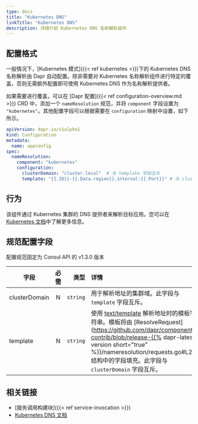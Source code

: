 ```yaml
---
type: docs
title: "Kubernetes DNS"
linkTitle: "Kubernetes DNS"
description: 详细介绍 Kubernetes DNS 名称解析组件
---
```


## 配置格式

一般情况下，[Kubernetes 模式]({{< ref kubernetes >}})下的 Kubernetes DNS 名称解析由 Dapr 自动配置。除非需要对 Kubernetes 名称解析组件进行特定的覆盖，否则无需额外配置即可使用 Kubernetes DNS 作为名称解析提供者。

如果需要进行覆盖，可以在 [Dapr 配置]({{< ref configuration-overview.md >}}) CRD 中，添加一个 `nameResolution` 规范，并将 `component` 字段设置为 `"kubernetes"`。其他配置字段可以根据需要在 `configuration` 映射中设置，如下所示。

```yaml
apiVersion: dapr.io/v1alpha1
kind: Configuration
metadata:
  name: appconfig
spec:
  nameResolution:
    component: "kubernetes"
    configuration:
      clusterDomain: "cluster.local"  # 与 template 字段互斥
      template: "{{.ID}}-{{.Data.region}}.internal:{{.Port}}" # 与 clusterDomain 字段互斥
```

## 行为

该组件通过 Kubernetes 集群的 DNS 提供者来解析目标应用。您可以在 [Kubernetes 文档](https://kubernetes.io/docs/concepts/services-networking/dns-pod-service/)中了解更多信息。

## 规范配置字段

配置规范固定为 Consul API 的 v1.3.0 版本

| 字段        | 必需 | 类型 | 详情  | 示例 |
|--------------|:--------:|-----:|:---------|----------|
| clusterDomain       | N        | `string` | 用于解析地址的集群域。此字段与 `template` 字段互斥。| `cluster.local`
| template | N        | `string` | 使用 [text/template](https://pkg.go.dev/text/template#Template) 解析地址时的模板字符串。模板将由 [ResolveRequest](https://github.com/dapr/components-contrib/blob/release-{{% dapr-latest-version short="true" %}}/nameresolution/requests.go#L20) 结构中的字段填充。此字段与 `clusterDomain` 字段互斥。 | `{{.ID}}-{{.Data.region}}.{{.Namespace}}.internal:{{.Port}}`

## 相关链接

- [服务调用构建块]({{< ref service-invocation >}})
- [Kubernetes DNS 文档](https://kubernetes.io/docs/concepts/services-networking/dns-pod-service/)
